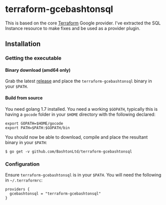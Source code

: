 # terraform-gcebashtonsql

This is based on the core [Terraform](https://github.com/hashicorp/terraform/tree/master/builtin/providers/google) Google provider. I've extracted the SQL Instance resource to make fixes and be used as a provider plugin. 

## Installation

### Getting the executable

#### Binary download (amd64 only)

Grab the latest [release](https://github.com/BashtonLtd/terraform-gcebashtonsql/releases) and place the `terraform-gcebashtonsql` binary in your `$PATH`.

#### Build from source

You need golang 1.7 installed. You need a working `$GOPATH`, typically this is having a `gocode` folder in your `$HOME` directory with the following declared:
```
export GOPATH=$HOME/gocode
export PATH=$PATH:$GOPATH/bin
```

You should now be able to download, compile and place the resultant binary in your `$PATH`:
```
$ go get -v github.com/BashtonLtd/terraform-gcebashtonsql
```

### Configuration

Ensure `terraform-gcebashtonsql` is in your `$PATH`. You will need the following in `~/.terraformrc`:

```
providers {
  gcebashtonsql = "terraform-gcebashtonsql"
}
```
